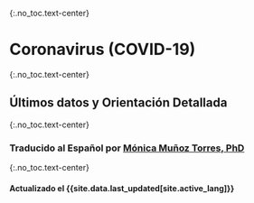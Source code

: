 {:.no_toc.text-center}
# Coronavirus (COVID-19)

{:.no_toc.text-center}
## Últimos datos y Orientación Detallada

{:.no_toc.text-center}
### Traducido al Español por [Mónica Muñoz Torres, PhD](https://www.linkedin.com/in/monimunozto/)

{:.no_toc.text-center}
#### Actualizado el {{site.data.last_updated[site.active_lang]}}
